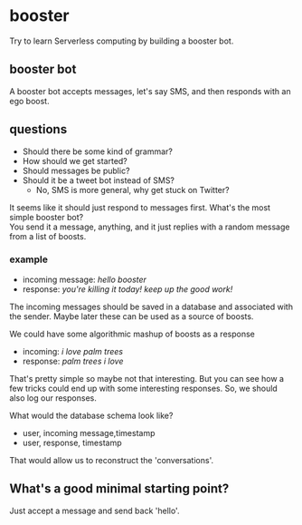 # booster

Try to learn Serverless computing by building a booster bot.  

## booster bot

A booster bot accepts messages, let's say SMS, and then responds with an ego boost.

## questions

* Should there be some kind of grammar?  
* How should we get started?
* Should messages be public?
* Should it be a tweet bot instead of SMS?
  * No, SMS is more general, why get stuck on Twitter?

It seems like it should just respond to messages first.  What's the most simple booster bot?  
You send it a message, anything, and it just replies with a random message from a list of boosts.

### example

+ incoming message: *hello booster*
+ response: *you're killing it today! keep up the good work!*

The incoming messages should be saved in a database and associated with the sender.  Maybe later these can 
be used as a source of boosts.  

We could have some algorithmic mashup of boosts as a response

+ incoming: *i love palm trees*
+ response: *palm trees i love*

That's pretty simple so maybe not that interesting.  But you can see how a few tricks could end up with 
some interesting responses. So, we should also log our responses.  

What would the database schema look like?  
  + user, incoming message,timestamp
  + user, response, timestamp
  
That would allow us to reconstruct the 'conversations'.  

## What's a good minimal starting point?

Just accept a message and send back 'hello'.




  
  
